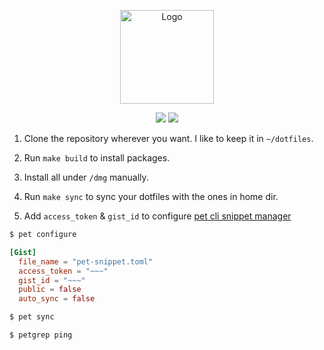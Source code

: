 <p align="center">
    <img alt="Logo" src="https://raw.githubusercontent.com/Clivern/dotfiles/master/img/logo.png" height="150" />
    <p align="center">
        <a href="https://travis-ci.org/Clivern/dotfiles"><img src="https://travis-ci.org/Clivern/dotfiles.svg?branch=master"></a>
        <img src="https://img.shields.io/badge/LICENSE-MIT-orange.svg">
    </p>
</p>


1. Clone the repository wherever you want. I like to keep it in `~/dotfiles`.

2. Run `make build` to install packages.

3. Install all under `/dmg` manually.

4. Run `make sync` to sync your dotfiles with the ones in home dir.

5. Add `access_token` & `gist_id` to configure [pet cli snippet manager](https://github.com/knqyf263/pet)
```zsh
$ pet configure
```

```toml
[Gist]
  file_name = "pet-snippet.toml"
  access_token = "~~~"
  gist_id = "~~~"
  public = false
  auto_sync = false
```

```zsh
$ pet sync
```

```zsh
$ petgrep ping
```
